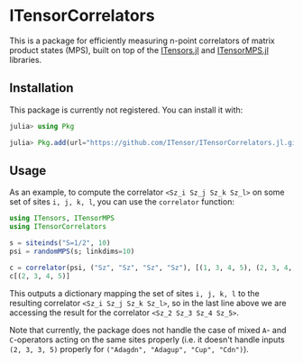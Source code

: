 # ITensorCorrelators

This is a package for efficiently measuring n-point correlators of matrix product states (MPS), built on top of the [ITensors.jl](https://github.com/ITensor/ITensors.jl) and [ITensorMPS.jl](https://github.com/ITensor/ITensorMPS.jl) libraries.

## Installation

This package is currently not registered. You can install it with:
```julia
julia> using Pkg

julia> Pkg.add(url="https://github.com/ITensor/ITensorCorrelators.jl.git")
```

## Usage

As an example, to compute the correlator `<Sz_i Sz_j Sz_k Sz_l>` on some set of sites `i, j, k, l`, you can use the `correlator` function:
```julia
using ITensors, ITensorMPS
using ITensorCorrelators

s = siteinds("S=1/2", 10)
psi = randomMPS(s; linkdims=10)

c = correlator(psi, ("Sz", "Sz", "Sz", "Sz"), [(1, 3, 4, 5), (2, 3, 4, 5), (3, 4, 5, 10)])
c[(2, 3, 4, 5)]
```
This outputs a dictionary mapping the set of sites `i, j, k, l` to the resulting correlator `<Sz_i Sz_j Sz_k Sz_l>`, so in the last line above we are accessing the result for the correlator `<Sz_2 Sz_3 Sz_4 Sz_5>`.

Note that currently, the package does not handle the case of mixed `A`- and `C`-operators acting on the same sites properly (i.e. it doesn't handle inputs `(2, 3, 3, 5)` properly for `("Adagdn", "Adagup", "Cup", "Cdn")`).
